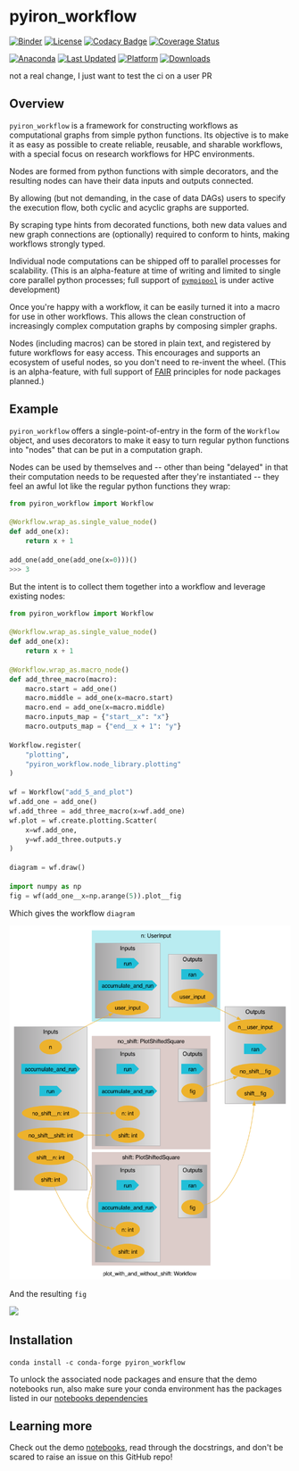 # pyiron_workflow

[![Binder](https://mybinder.org/badge_logo.svg)](https://mybinder.org/v2/gh/pyiron/pyiron_workflow/HEAD)
[![License](https://img.shields.io/badge/License-BSD_3--Clause-blue.svg)](https://opensource.org/licenses/BSD-3-Clause)
[![Codacy Badge](https://app.codacy.com/project/badge/Grade/0b4c75adf30744a29de88b5959246882)](https://app.codacy.com/gh/pyiron/pyiron_workflow/dashboard?utm_source=gh&utm_medium=referral&utm_content=&utm_campaign=Badge_grade)
[![Coverage Status](https://coveralls.io/repos/github/pyiron/pyiron_workflow/badge.svg?branch=main)](https://coveralls.io/github/pyiron/pyiron_workflow?branch=main)

[//]: # ([![Documentation Status]&#40;https://readthedocs.org/projects/pyiron-workflow/badge/?version=latest&#41;]&#40;https://pyiron-workflow.readthedocs.io/en/latest/?badge=latest&#41;)

[![Anaconda](https://anaconda.org/conda-forge/pyiron_workflow/badges/version.svg)](https://anaconda.org/conda-forge/pyiron_workflow)
[![Last Updated](https://anaconda.org/conda-forge/pyiron_workflow/badges/latest_release_date.svg
)](https://anaconda.org/conda-forge/pyiron_workflow)
[![Platform](https://anaconda.org/conda-forge/pyiron_workflow/badges/platforms.svg)](https://anaconda.org/conda-forge/pyiron_workflow)
[![Downloads](https://anaconda.org/conda-forge/pyiron_workflow/badges/downloads.svg)](https://anaconda.org/conda-forge/pyiron_workflow)

not a real change, I just want to test the ci on a user PR

## Overview

`pyiron_workflow` is a framework for constructing workflows as computational graphs from simple python functions. Its objective is to make it as easy as possible to create reliable, reusable, and sharable workflows, with a special focus on research workflows for HPC environments.

Nodes are formed from python functions with simple decorators, and the resulting nodes can have their data inputs and outputs connected. 

By allowing (but not demanding, in the case of data DAGs) users to specify the execution flow, both cyclic and acyclic graphs are supported. 

By scraping type hints from decorated functions, both new data values and new graph connections are (optionally) required to conform to hints, making workflows strongly typed.

Individual node computations can be shipped off to parallel processes for scalability. (This is an alpha-feature at time of writing and limited to single core parallel python processes; full support of [`pympipool`](https://github.com/pyiron/pympipool) is under active development)

Once you're happy with a workflow, it can be easily turned it into a macro for use in other workflows. This allows the clean construction of increasingly complex computation graphs by composing simpler graphs.

Nodes (including macros) can be stored in plain text, and registered by future workflows for easy access. This encourages and supports an ecosystem of useful nodes, so you don't need to re-invent the wheel. (This is an alpha-feature, with full support of [FAIR](https://en.wikipedia.org/wiki/FAIR_data) principles for node packages planned.)

## Example

`pyiron_workflow` offers a single-point-of-entry in the form of the `Workflow` object, and uses decorators to make it easy to turn regular python functions into "nodes" that can be put in a computation graph.

Nodes can be used by themselves and -- other than being "delayed" in that their computation needs to be requested after they're instantiated -- they feel an awful lot like the regular python functions they wrap:

```python
from pyiron_workflow import Workflow

@Workflow.wrap_as.single_value_node()
def add_one(x):
    return x + 1

add_one(add_one(add_one(x=0)))()
>>> 3
```

But the intent is to collect them together into a workflow and leverage existing nodes:

```python
from pyiron_workflow import Workflow

@Workflow.wrap_as.single_value_node()
def add_one(x):
    return x + 1

@Workflow.wrap_as.macro_node()
def add_three_macro(macro):
    macro.start = add_one()
    macro.middle = add_one(x=macro.start)
    macro.end = add_one(x=macro.middle)
    macro.inputs_map = {"start__x": "x"}
    macro.outputs_map = {"end__x + 1": "y"}

Workflow.register(
    "plotting", 
    "pyiron_workflow.node_library.plotting"
)

wf = Workflow("add_5_and_plot")
wf.add_one = add_one()
wf.add_three = add_three_macro(x=wf.add_one)
wf.plot = wf.create.plotting.Scatter(
    x=wf.add_one,
    y=wf.add_three.outputs.y
)

diagram = wf.draw()

import numpy as np
fig = wf(add_one__x=np.arange(5)).plot__fig
```

Which gives the workflow `diagram`

![](docs/_static/readme_diagram.png)

And the resulting `fig`

![](docs/_static/readme_shifted.png)

## Installation

`conda install -c conda-forge pyiron_workflow`

To unlock the associated node packages and ensure that the demo notebooks run, also make sure your conda environment has the packages listed in our [notebooks dependencies](.ci_support/environment-notebooks.yml)

## Learning more

Check out the demo [notebooks](notebooks), read through the docstrings, and don't be scared to raise an issue on this GitHub repo!